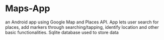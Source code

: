 # Maps-App
an Android app using Google Map and Places API. App lets user search for places, add markers through searching/tapping, identify location and other basic functionalities. Sqlite database used to store data
